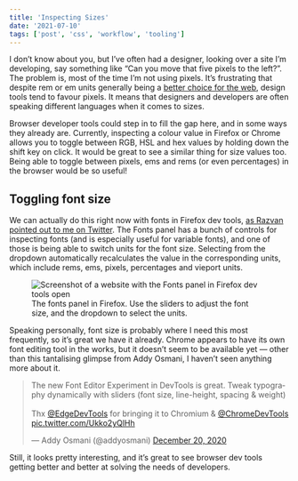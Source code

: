 ```yaml
---
title: 'Inspecting Sizes'
date: '2021-07-10'
tags: ['post', 'css', 'workflow', 'tooling']
---
```


I don’t know about you, but I’ve often had a designer, looking over a site I’m developing, say something like “Can you move that five pixels to the left?”. The problem is, most of the time I’m not using pixels. It’s frustrating that despite rem or em units generally being a [better choice for the web](https://www.24a11y.com/2019/pixels-vs-relative-units-in-css-why-its-still-a-big-deal/), design tools tend to favour pixels. It means that designers and developers are often speaking different languages when it comes to sizes.

Browser developer tools could step in to fill the gap here, and in some ways they already are. Currently, inspecting a colour value in Firefox or Chrome allows you to toggle between RGB, HSL and hex values by holding down the shift key on click. It would be great to see a similar thing for size values too. Being able to toggle between pixels, ems and rems (or even percentages) in the browser would be so useful!

## Toggling font size

We can actually do this right now with fonts in Firefox dev tools, [as Razvan pointed out to me on Twitter](https://twitter.com/razvancaliman/status/1410904510999011330?s=20). The Fonts panel has a bunch of controls for inspecting fonts (and is especially useful for variable fonts), and one of those is being able to switch units for the font size. Selecting from the dropdown automatically recalculates the value in the corresponding units, which include rems, ems, pixels, percentages and vieport units.

<figure>
  <img src="/inspecting-sizes-01.jpg" alt="Screenshot of a website with the Fonts panel in Firefox dev tools open">
  <figcaption>The fonts panel in Firefox. Use the sliders to adjust the font size, and the dropdown to select the units.</figcaption>
</figure>

Speaking personally, font size is probably where I need this most frequently, so it’s great we have it already. Chrome appears to have its own font editing tool in the works, but it doesn’t seem to be available yet — other than this tantalising glimpse from Addy Osmani, I haven’t seen anything more about it.

<blockquote class="twitter-tweet"><p lang="en" dir="ltr">The new Font Editor Experiment in DevTools is great. Tweak typography dynamically with sliders (font size, line-height, spacing &amp; weight)<br><br>Thx <a href="https://twitter.com/EdgeDevTools?ref_src=twsrc%5Etfw">@EdgeDevTools</a> for bringing it to Chromium &amp; <a href="https://twitter.com/ChromeDevTools?ref_src=twsrc%5Etfw">@ChromeDevTools</a> <a href="https://t.co/Ukko2yQlHh">pic.twitter.com/Ukko2yQlHh</a></p>&mdash; Addy Osmani (@addyosmani) <a href="https://twitter.com/addyosmani/status/1340755991743238146?ref_src=twsrc%5Etfw">December 20, 2020</a></blockquote> <script async src="https://platform.twitter.com/widgets.js" charset="utf-8"></script>

Still, it looks pretty interesting, and it’s great to see browser dev tools getting better and better at solving the needs of developers.
